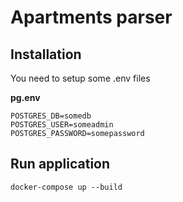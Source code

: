 # Apartments parser


## Installation
You need to setup some .env files

**pg.env**
```
POSTGRES_DB=somedb
POSTGRES_USER=someadmin
POSTGRES_PASSWORD=somepassword
```

## Run application
```
docker-compose up --build
```